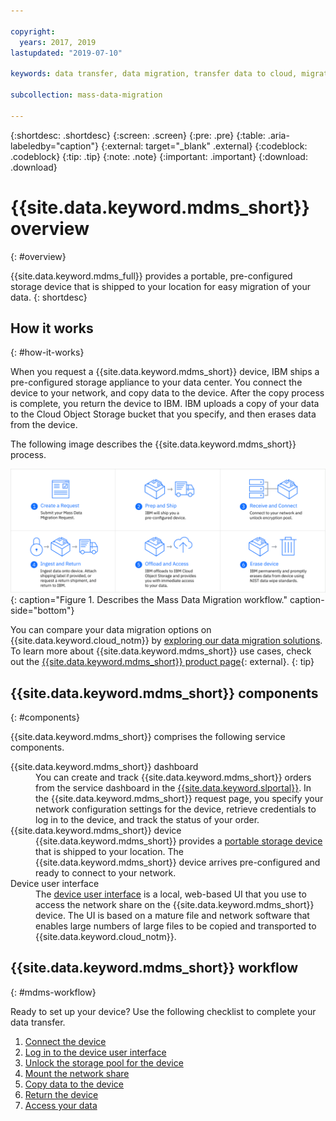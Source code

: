 ```yaml
---

copyright:
  years: 2017, 2019
lastupdated: "2019-07-10"

keywords: data transfer, data migration, transfer data to cloud, migrate data, migrate data to cloud, Mass Data Migration

subcollection: mass-data-migration

---
```


{:shortdesc: .shortdesc}
{:screen: .screen}
{:pre: .pre}
{:table: .aria-labeledby="caption"}
{:external: target="_blank" .external}
{:codeblock: .codeblock}
{:tip: .tip}
{:note: .note}
{:important: .important}
{:download: .download}

# {{site.data.keyword.mdms_short}} overview
{: #overview}

{{site.data.keyword.mdms_full}} provides a portable, pre-configured storage device that is shipped to your location for easy migration of your data.
{: shortdesc}

## How it works
{: #how-it-works}

When you request a {{site.data.keyword.mdms_short}} device, IBM ships a pre-configured storage appliance to your data center. You connect the device to your network, and copy data to the device. After the copy process is complete, you return the device to IBM. IBM uploads a copy of your data to the Cloud Object Storage bucket that you specify, and then erases data from the device. 

The following image describes the {{site.data.keyword.mdms_short}} process.

![Describes the Mass Data Migration process.](images/mdms-workflow.png){: caption="Figure 1. Describes the Mass Data Migration workflow." caption-side="bottom"}

You can compare your data migration options on {{site.data.keyword.cloud_notm}} by [exploring our data migration solutions](https://www.ibm.com/cloud/data-migration). To learn more about {{site.data.keyword.mdms_short}} use cases, check out the [{{site.data.keyword.mdms_short}} product page](https://www.ibm.com/cloud/mass-data-migration){: external}.
{: tip}

## {{site.data.keyword.mdms_short}} components
{: #components}

{{site.data.keyword.mdms_short}} comprises the following service components.

<dl>
   <dt>{{site.data.keyword.mdms_short}} dashboard</dt>
      <dd>You can create and track {{site.data.keyword.mdms_short}} orders from the service dashboard in the <a href="https://control.softlayer.com/" target="_blank" class="external">{{site.data.keyword.slportal}}</a>. In the {{site.data.keyword.mdms_short}} request page, you specify your network configuration settings for the device, retrieve credentials to log in to the device, and track the status of your order. </dd>
   <dt>{{site.data.keyword.mdms_short}} device</dt>
      <dd>{{site.data.keyword.mdms_short}} provides a <a href="/docs/infrastructure/mass-data-migration?topic=mass-data-migration-device-overview">portable storage device</a> that is shipped to your location. The {{site.data.keyword.mdms_short}} device arrives pre-configured and ready to connect to your network.</dd>
   <dt>Device user interface</dt>
      <dd>The <a href="/docs/infrastructure/mass-data-migration?topic=mass-data-migration-access-ui">device user interface</a> is a local, web-based UI that you use to access the network share on the {{site.data.keyword.mdms_short}} device. The UI is based on a mature file and network software that enables large numbers of large files to be copied and transported to {{site.data.keyword.cloud_notm}}.</dd>
</dl>

## {{site.data.keyword.mdms_short}} workflow
{: #mdms-workflow}

Ready to set up your device? Use the following checklist to complete your data transfer.

1. [Connect the device](/docs/services/mass-data-migration?topic=mass-data-migration-connect-device)
2. [Log in to the device user interface](/docs/services/mass-data-migration?topic=mass-data-migration-access-ui)
3. [Unlock the storage pool for the device](/docs/services/mass-data-migration?topic=mass-data-migration-unlock-storage-pool)
4. [Mount the network share](/docs/services/mass-data-migration?topic=mass-data-migration-connect-nfs-share)
5. [Copy data to the device](/docs/services/mass-data-migration?topic=mass-data-migration-copy-data)
6. [Return the device](/docs/services/mass-data-migration?topic=mass-data-migration-return-device)  
7. [Access your data](/docs/services/mass-data-migration?topic=mass-data-migration-verify-data)










